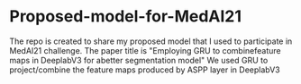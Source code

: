 # Proposed-model-for-MedAI21
The repo is created to share my proposed model that I used to participate in MedAI21 challenge. 
The paper title is "Employing  GRU  to  combinefeature  maps  in  DeeplabV3  for  abetter  segmentation  model"
We used GRU to project/combine the feature maps produced by ASPP layer in DeeplabV3
